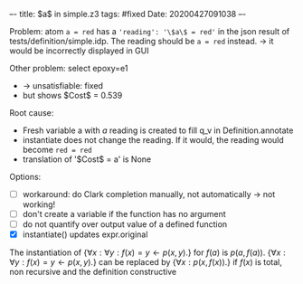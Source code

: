 –-
title: \$a\$ in simple.z3
tags: #fixed
Date: 20200427091038
–-

Problem: atom `a = red` has a `'reading': '\$a\$ = red'` in the json result of tests/definition/simple.idp.  The reading should be `a = red` instead.
→ it would be incorrectly displayed in GUI

Other problem: select epoxy=e1 
* → unsatisfiable: fixed
* but shows \$Cost\$ = 0.539


Root cause:
* Fresh variable a with $a$ reading is created to fill q_v in Definition.annotate
* instantiate does not change the reading.  If it would, the reading would become `red = red`
* translation of '\$Cost\$ = a' is None

Options:
- [ ] workaround: do Clark completion manually, not automatically  → not working!
- [ ] don't create a variable if the function has no argument
- [ ] do not quantify over output value of a defined function
- [x] instantiate() updates expr.original 

The instantiation of $\{\forall x: \forall y: f(x)=y \leftarrow p(x,y).\}$ for $f(a)$ is $p(a, f(a))$. 
$\{\forall x: \forall y: f(x)=y \leftarrow p(x,y).\}$ can be replaced by $\{\forall x: p(x,f(x)).\}$ if $f(x)$ is total, non recursive and the definition constructive